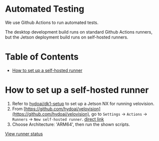 
# Automated Testing

We use Github Actions to run automated tests.

The desktop development build runs on standard Github Actions runners, but the Jetson deployment build runs on self-hosted runners.


<!-- START doctoc generated TOC please keep comment here to allow auto update -->
<!-- DON'T EDIT THIS SECTION, INSTEAD RE-RUN doctoc TO UPDATE -->
# Table of Contents

- [How to set up a self-hosted runner](#how-to-set-up-a-self-hosted-runner)

<!-- END doctoc generated TOC please keep comment here to allow auto update -->

# How to set up a self-hosted runner

1. Refer to [hydoai/dk1-setup](https://github.com/hydoai/dk1-setup) to set up a Jetson NX for running velovision.
1. From [https://github.com/hydoai/velovision](https://github.com/hydoai/velovision), go to `Settings` -> `Actions` -> `Runners` -> `New self-hosted runner`. [direct link](https://github.com/hydoai/velovision/settings/actions/runners/new?arch=arm64)
1. Choose Architecture: 'ARM64', then run the shown scripts.
  
[View runner status](https://github.com/hydoai/velovision/settings/actions/runners)

